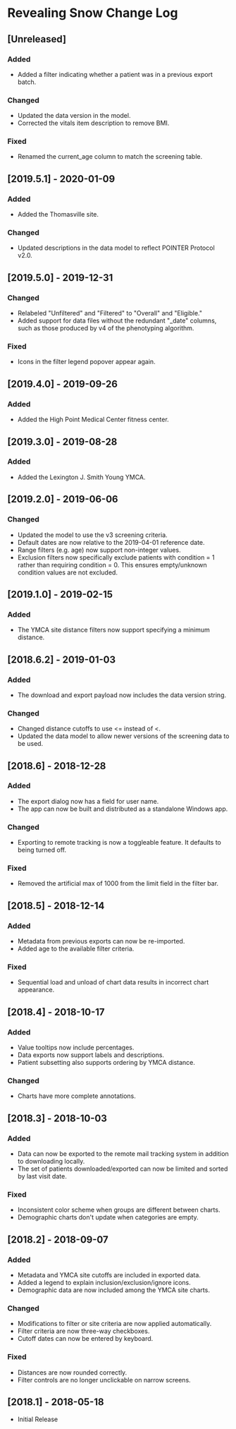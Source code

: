 # Revealing Snow Change Log

## [Unreleased]

### Added

* Added a filter indicating whether a patient was in a previous export batch.

### Changed

* Updated the data version in the model.
* Corrected the vitals item description to remove BMI.

### Fixed

* Renamed the current_age column to match the screening table.


## [2019.5.1] - 2020-01-09

### Added

* Added the Thomasville site.

### Changed

* Updated descriptions in the data model to reflect POINTER Protocol v2.0.

## [2019.5.0] - 2019-12-31

### Changed

* Relabeled "Unfiltered" and "Filtered" to "Overall" and "Eligible."
* Added support for data files without the redundant "_date" columns, such
  as those produced by v4 of the phenotyping algorithm.

### Fixed

* Icons in the filter legend popover appear again.

## [2019.4.0] - 2019-09-26

### Added

* Added the High Point Medical Center fitness center.

## [2019.3.0] - 2019-08-28

### Added

* Added the Lexington J. Smith Young YMCA.

## [2019.2.0] - 2019-06-06

### Changed

* Updated the model to use the v3 screening criteria.
* Default dates are now relative to the 2019-04-01 reference date.
* Range filters (e.g. age) now support non-integer values.
* Exclusion filters now specifically exclude patients with condition = 1
  rather than requiring condition = 0. This ensures empty/unknown condition
  values are not excluded.

## [2019.1.0] - 2019-02-15

### Added

* The YMCA site distance filters now support specifying a minimum distance.

## [2018.6.2] - 2019-01-03

### Added

* The download and export payload now includes the data version string.

### Changed

* Changed distance cutoffs to use <= instead of <.
* Updated the data model to allow newer versions of the screening data to be used.

## [2018.6] - 2018-12-28

### Added

* The export dialog now has a field for user name.
* The app can now be built and distributed as a standalone Windows app.

### Changed

* Exporting to remote tracking is now a toggleable feature. It defaults to being turned off.

### Fixed

* Removed the artificial max of 1000 from the limit field in the filter bar.


## [2018.5] - 2018-12-14

### Added

* Metadata from previous exports can now be re-imported.
* Added age to the available filter criteria.

### Fixed

* Sequential load and unload of chart data results in incorrect chart appearance.


## [2018.4] - 2018-10-17

### Added

* Value tooltips now include percentages.
* Data exports now support labels and descriptions.
* Patient subsetting also supports ordering by YMCA distance.

### Changed

* Charts have more complete annotations.


## [2018.3] - 2018-10-03

### Added

* Data can now be exported to the remote mail tracking system in addition to downloading locally.
* The set of patients downloaded/exported can now be limited and sorted by last visit date.

### Fixed

* Inconsistent color scheme when groups are different between charts.
* Demographic charts don't update when categories are empty.


## [2018.2] - 2018-09-07

### Added

* Metadata and YMCA site cutoffs are included in exported data.
* Added a legend to explain inclusion/exclusion/ignore icons.
* Demographic data are now included among the YMCA site charts.

### Changed

* Modifications to filter or site criteria are now applied automatically.
* Filter criteria are now three-way checkboxes.
* Cutoff dates can now be entered by keyboard.

### Fixed

* Distances are now rounded correctly.
* Filter controls are no longer unclickable on narrow screens.


## [2018.1] - 2018-05-18

* Initial Release

